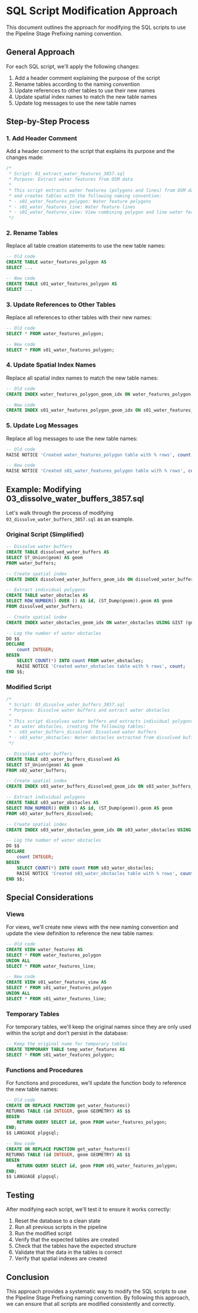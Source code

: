 # SQL Script Modification Approach

This document outlines the approach for modifying the SQL scripts to use the Pipeline Stage Prefixing naming convention.

## General Approach

For each SQL script, we'll apply the following changes:

1. Add a header comment explaining the purpose of the script
2. Rename tables according to the naming convention
3. Update references to other tables to use their new names
4. Update spatial index names to match the new table names
5. Update log messages to use the new table names

## Step-by-Step Process

### 1. Add Header Comment

Add a header comment to the script that explains its purpose and the changes made:

```sql
/*
 * Script: 01_extract_water_features_3857.sql
 * Purpose: Extract water features from OSM data
 * 
 * This script extracts water features (polygons and lines) from OSM data
 * and creates tables with the following naming convention:
 * - s01_water_features_polygon: Water feature polygons
 * - s01_water_features_line: Water feature lines
 * - s01_water_features_view: View combining polygon and line water features
 */
```

### 2. Rename Tables

Replace all table creation statements to use the new table names:

```sql
-- Old code
CREATE TABLE water_features_polygon AS
SELECT ...

-- New code
CREATE TABLE s01_water_features_polygon AS
SELECT ...
```

### 3. Update References to Other Tables

Replace all references to other tables with their new names:

```sql
-- Old code
SELECT * FROM water_features_polygon;

-- New code
SELECT * FROM s01_water_features_polygon;
```

### 4. Update Spatial Index Names

Replace all spatial index names to match the new table names:

```sql
-- Old code
CREATE INDEX water_features_polygon_geom_idx ON water_features_polygon USING GIST (geom);

-- New code
CREATE INDEX s01_water_features_polygon_geom_idx ON s01_water_features_polygon USING GIST (geom);
```

### 5. Update Log Messages

Replace all log messages to use the new table names:

```sql
-- Old code
RAISE NOTICE 'Created water_features_polygon table with % rows', count;

-- New code
RAISE NOTICE 'Created s01_water_features_polygon table with % rows', count;
```

## Example: Modifying 03_dissolve_water_buffers_3857.sql

Let's walk through the process of modifying `03_dissolve_water_buffers_3857.sql` as an example.

### Original Script (Simplified)

```sql
-- Dissolve water buffers
CREATE TABLE dissolved_water_buffers AS
SELECT ST_Union(geom) AS geom
FROM water_buffers;

-- Create spatial index
CREATE INDEX dissolved_water_buffers_geom_idx ON dissolved_water_buffers USING GIST (geom);

-- Extract individual polygons
CREATE TABLE water_obstacles AS
SELECT ROW_NUMBER() OVER () AS id, (ST_Dump(geom)).geom AS geom
FROM dissolved_water_buffers;

-- Create spatial index
CREATE INDEX water_obstacles_geom_idx ON water_obstacles USING GIST (geom);

-- Log the number of water obstacles
DO $$
DECLARE
    count INTEGER;
BEGIN
    SELECT COUNT(*) INTO count FROM water_obstacles;
    RAISE NOTICE 'Created water_obstacles table with % rows', count;
END $$;
```

### Modified Script

```sql
/*
 * Script: 03_dissolve_water_buffers_3857.sql
 * Purpose: Dissolve water buffers and extract water obstacles
 * 
 * This script dissolves water buffers and extracts individual polygons
 * as water obstacles, creating the following tables:
 * - s03_water_buffers_dissolved: Dissolved water buffers
 * - s03_water_obstacles: Water obstacles extracted from dissolved buffers
 */

-- Dissolve water buffers
CREATE TABLE s03_water_buffers_dissolved AS
SELECT ST_Union(geom) AS geom
FROM s02_water_buffers;

-- Create spatial index
CREATE INDEX s03_water_buffers_dissolved_geom_idx ON s03_water_buffers_dissolved USING GIST (geom);

-- Extract individual polygons
CREATE TABLE s03_water_obstacles AS
SELECT ROW_NUMBER() OVER () AS id, (ST_Dump(geom)).geom AS geom
FROM s03_water_buffers_dissolved;

-- Create spatial index
CREATE INDEX s03_water_obstacles_geom_idx ON s03_water_obstacles USING GIST (geom);

-- Log the number of water obstacles
DO $$
DECLARE
    count INTEGER;
BEGIN
    SELECT COUNT(*) INTO count FROM s03_water_obstacles;
    RAISE NOTICE 'Created s03_water_obstacles table with % rows', count;
END $$;
```

## Special Considerations

### Views

For views, we'll create new views with the new naming convention and update the view definition to reference the new table names:

```sql
-- Old code
CREATE VIEW water_features AS
SELECT * FROM water_features_polygon
UNION ALL
SELECT * FROM water_features_line;

-- New code
CREATE VIEW s01_water_features_view AS
SELECT * FROM s01_water_features_polygon
UNION ALL
SELECT * FROM s01_water_features_line;
```

### Temporary Tables

For temporary tables, we'll keep the original names since they are only used within the script and don't persist in the database:

```sql
-- Keep the original name for temporary tables
CREATE TEMPORARY TABLE temp_water_features AS
SELECT * FROM s01_water_features_polygon;
```

### Functions and Procedures

For functions and procedures, we'll update the function body to reference the new table names:

```sql
-- Old code
CREATE OR REPLACE FUNCTION get_water_features()
RETURNS TABLE (id INTEGER, geom GEOMETRY) AS $$
BEGIN
    RETURN QUERY SELECT id, geom FROM water_features_polygon;
END;
$$ LANGUAGE plpgsql;

-- New code
CREATE OR REPLACE FUNCTION get_water_features()
RETURNS TABLE (id INTEGER, geom GEOMETRY) AS $$
BEGIN
    RETURN QUERY SELECT id, geom FROM s01_water_features_polygon;
END;
$$ LANGUAGE plpgsql;
```

## Testing

After modifying each script, we'll test it to ensure it works correctly:

1. Reset the database to a clean state
2. Run all previous scripts in the pipeline
3. Run the modified script
4. Verify that the expected tables are created
5. Check that the tables have the expected structure
6. Validate that the data in the tables is correct
7. Verify that spatial indexes are created

## Conclusion

This approach provides a systematic way to modify the SQL scripts to use the Pipeline Stage Prefixing naming convention. By following this approach, we can ensure that all scripts are modified consistently and correctly.